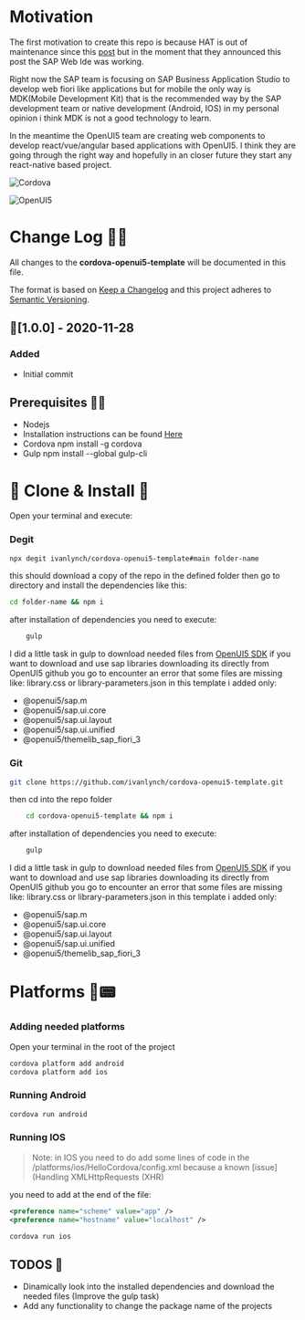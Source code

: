 # Motivation

The first motivation to create this repo is because HAT is out of maintenance since this [post](https://blogs.sap.com/2017/12/18/end-of-maintenance-for-hybrid-app-toolkit-local-add-on/ "post") but in the moment that they announced this post the SAP Web Ide was working.

Right now the SAP team is focusing on SAP Business Application Studio to develop web fiori like applications but for mobile the only way is MDK(Mobile Development Kit) that is the recommended way by the SAP development team or native development (Android, IOS) in my personal opinion i think MDK is not a good technology to learn.

In the meantime the OpenUI5 team are creating web components to develop react/vue/angular based applications with OpenUI5. I think they are going through the right way and hopefully in an closer future they start any react-native based project.

![Cordova](https://spotsolutions.com/wp-content/uploads/2017/06/cordova_logo_normal_dark_large.png "Cordova")

![OpenUI5](https://upload.wikimedia.org/wikipedia/commons/thumb/2/2b/OpenUI5_blue_horizontal.svg/1200px-OpenUI5_blue_horizontal.svg.png "OpenUI5")

# **Change Log** 📜📝

All changes to the **cordova-openui5-template** will be documented in this file.

The format is based on [Keep a Changelog](https://keepachangelog.com/en/1.0.0/) and this project adheres to [Semantic Versioning](https://semver.org/spec/v2.0.0.html).

## 🚀[1.0.0] - 2020-11-28

### Added

- Initial commit

## Prerequisites 🔧🔧

- Nodejs
- Installation instructions can be found [Here](https://nodejs.org/en/ "Here")
- Cordova
  npm install -g cordova
- Gulp
  npm install --global gulp-cli

# 🐑 Clone & Install 🐑

Open your terminal and execute:

### Degit

```bash
npx degit ivanlynch/cordova-openui5-template#main folder-name
```

this should download a copy of the repo in the defined folder then go to directory and install the dependencies like this:

```bash
cd folder-name && npm i
```

after installation of dependencies you need to execute:

```bash
	gulp
```

I did a little task in gulp to download needed files from [OpenUI5 SDK](https://openui5.hana.ondemand.com/ "OpenUI5") if you want to download and use sap libraries downloading its directly from OpenUI5 github you go to encounter an error that some files are missing like: library.css or library-parameters.json in this template i added only:

- @openui5/sap.m
- @openui5/sap.ui.core
- @openui5/sap.ui.layout
- @openui5/sap.ui.unified
- @openui5/themelib_sap_fiori_3

### Git

```bash
git clone https://github.com/ivanlynch/cordova-openui5-template.git
```

then cd into the repo folder

```bash
	cd cordova-openui5-template && npm i
```

after installation of dependencies you need to execute:

```bash
	gulp
```

I did a little task in gulp to download needed files from [OpenUI5 SDK](https://openui5.hana.ondemand.com/ "OpenUI5") if you want to download and use sap libraries downloading its directly from OpenUI5 github you go to encounter an error that some files are missing like: library.css or library-parameters.json in this template i added only:

- @openui5/sap.m
- @openui5/sap.ui.core
- @openui5/sap.ui.layout
- @openui5/sap.ui.unified
- @openui5/themelib_sap_fiori_3

# Platforms 📱📟

### Adding needed platforms

Open your terminal in the root of the project

```bash
cordova platform add android
cordova platform add ios
```

### Running Android

```bash
cordova run android
```

### Running IOS

> Note: in IOS you need to do add some lines of code in the /platforms/ios/HelloCordova/config.xml because a known [issue](Handling XMLHttpRequests (XHR)

you need to add at the end of the file:

```xml
<preference name="scheme" value="app" />
<preference name="hostname" value="localhost" />
```

```bash
cordova run ios
```

## TODOS 📔

- Dinamically look into the installed dependencies and download the needed files (Improve the gulp task)
- Add any functionality to change the package name of the projects
